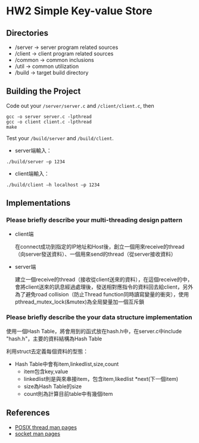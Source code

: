 # HW2 Simple Key-value Store

## Directories
- /server ->	server program related sources
- /client ->	client program related sources
- /common ->	common inclusions
- /util ->	common utilization
- /build ->	target build directory

## Building the Project
Code out your `/server/server.c` and `/client/client.c`, then
```shell
gcc -o server server.c -lpthread
gcc -o client client.c -lpthread
make
```

Test your `/build/server` and `/build/client`.
- server端輸入：

```shell
./build/server –p 1234
```

- client端輸入：

```shell
./build/client –h localhost –p 1234
```

## Implementations

### Please briefly describe your multi-threading design pattern

- client端

  在connect成功到指定的IP地址和Host後，創立一個用來receive的thread（向server發送資料）、一個用來send的thread（從server接收資料）

- server端

  建立一個receive的thread（接收從client送來的資料），在這個receive的中，會將client送來的訊息經過處理後，發送相對應指令的資料回去給client，另外為了避免road collision（防止Thread function同時讀寫變量的衝突），使用pthread_mutex_lock(&mutex)為全局變量加一個互斥鎖

### Please briefly describe the your data structure implementation
使用一個Hash Table，將會用到的函式放在hash.h中，在server.c中include "hash.h"，主要的資料結構為Hash Table

利用struct去定義每個資料的型態：

- Hash Table中會有item,linkedlist,size,count
  - item包含key,value
  - linkedlist則是與來串接item，包含item,likedlist *next(下一個item)
  - size為Hash Table的size
  - count則為計算目前table中有幾個item

## References
* [POSIX thread man pages](https://man7.org/linux/man-pages/man7/pthreads.7.html)
* [socket man pages](https://linux.die.net/man/7/socket)
